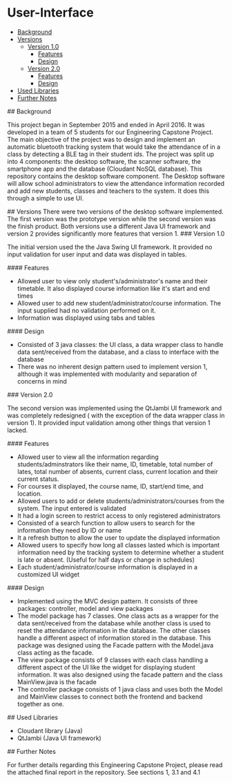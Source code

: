 # User-Interface

* [Background](#headers) <br/>
* [Versions](#headers) <br/>
  * [Version 1.0](#headers) <br/>
    * [Features](#headers) <br/>
    * [Design](#headers) <br/>
  * [Version 2.0](#headers) <br/>
    * [Features](#headers) <br/>
    * [Design](#headers) <br/>
* [Used Libraries](#headers) <br/>
* [Further Notes](#fn) <br/>

<a name="headers"/>
## Background

This project began in September 2015 and ended in April 2016. It was developed in a team of 5 students for our Engineering Capstone Project. The main objective of the project was to design and implement an automatic bluetooth tracking system that would take the attendance of in a class by detecting a BLE tag in their student ids. The project was split up into 4 components: the desktop software, the scanner software, the smartphone app and the database (Cloudant NoSQL database). This repository contains the desktop software component. The Desktop software will allow school administrators to view the attendance information recorded and add new students, classes and teachers to the system. It does this through a simple to use UI.

<a name="headers"/>
## Versions
There were two versions of the desktop software implemented. The first version was the prototype version while the second version was the finish product. Both versions use a different Java UI framework and version 2 provides significantly more features that version 1.

<a name="headers"/>
### Version 1.0

The initial version used the the Java Swing UI framework. It provided no input validation for user input and data was displayed in tables. 

<a name="headers"/>
#### Features

* Allowed user to view only student's/administrator's name and their timetable. It also displayed course information like it's start and end times
* Allowed user to add new student/administrator/course information. The input supplied had no validation performed on it.
* Information was displayed using tabs and tables

<a name="headers"/>
#### Design

* Consisted of 3 java classes: the UI class, a data wrapper class to handle data sent/received from the database, and a class to interface with the database
* There was no inherent design pattern used to implement version 1, although it was implemented with modularity and separation of concerns in mind

<a name="headers"/>
### Version 2.0

The second version was implemented using the QtJambi UI framework and was completely redesigned ( with the exception of the data wrapper class in version 1). It provided input validation among other things that version 1 lacked.

<a name="headers"/>
#### Features

* Allowed user to view all the information regarding students/adminstrators like their name, ID, timetable, total number of lates, total number of absents, current class, current location and their current status.
* For courses it displayed, the course name, ID, start/end time, and location.
* Allowed users to add or delete students/administrators/courses from the system. The input entered is validated
* It had a login screen to restrict access to only registered administrators
* Consisted of a search function to allow users to search for the information they need by ID or name
* It a refresh button to allow the user to update the displayed information
* Allowed users to specify how long all classes lasted which is important information need by the tracking system to determine whether a student is late or absent. (Useful for half days or change in schedules)
* Each student/administrator/course information is displayed in a customized UI widget

<a name="headers"/>
#### Design

* Implemented using the MVC design pattern. It consists of three packages: controller, model and view packages
* The model package has 7 classes. One class acts as a wrapper for the data sent/received from the database while another class is used to reset the attendance information in the database. The other classes handle a different aspect of information stored in the database. This package was designed using the Facade pattern with the Model.java class acting as the facade.
* The view package consists of 9 classes with each class handling a different aspect of the UI like the widget for displaying student information. It was also designed using the facade pattern and the class MainView.java is the facade
* The controller package consists of 1 java class and uses both the Model and MainView classes to connect both the frontend and backend together as one.

<a name="headers"/>
## Used Libraries

* Cloudant library (Java)
* QtJambi (Java UI framework)

<a name="fn"/>
## Further Notes

For further details regarding this Engineering Capstone Project, please read the attached final report in the repository. See sections 1, 3.1 and 4.1 
